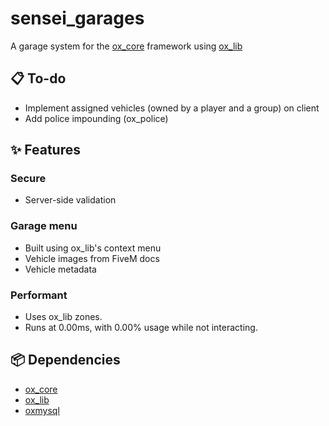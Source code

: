 # sensei_garages
A garage system for the [ox_core](https://github.com/overextended/ox_core) framework using [ox_lib](https://github.com/overextended/ox_lib)

## 📋 To-do

- Implement assigned vehicles (owned by a player and a group) on client
- Add police impounding (ox_police)

## ✨ Features

### Secure
- Server-side validation

### Garage menu
- Built using ox_lib's context menu
- Vehicle images from FiveM docs
- Vehicle metadata

### Performant
- Uses ox_lib zones.
- Runs at 0.00ms, with 0.00% usage while not interacting.

## 📦 Dependencies

- [ox_core](https://github.com/overextended/ox_core)
- [ox_lib](https://github.com/overextended/ox_lib)
- [oxmysql](https://github.com/overextended/oxmysql)